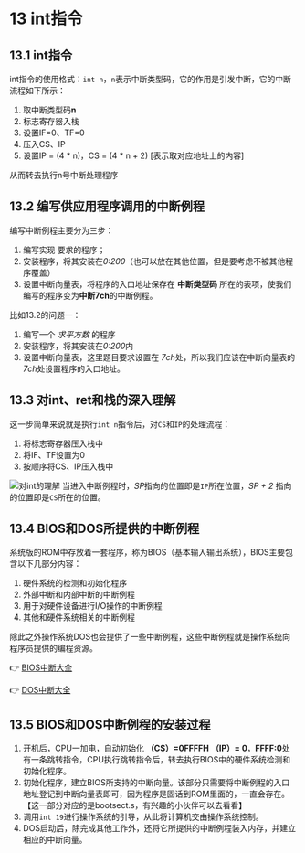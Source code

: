 # 13 int指令
## 13.1 int指令
int指令的使用格式：`int n`，`n`表示中断类型码，它的作用是引发中断，它的中断流程如下所示：

1. 取中断类型码**n**
2. 标志寄存器入栈
3. 设置IF=0、TF=0
4. 压入CS、IP
5. 设置IP = (4 * n)，CS = (4 * n + 2) [表示取对应地址上的内容]

从而转去执行n号中断处理程序

## 13.2 编写供应用程序调用的中断例程
编写中断例程主要分为三步：
1. 编写实现 要求的程序；
2. 安装程序，将其安装在*0:200*（也可以放在其他位置，但是要考虑不被其他程序覆盖）
3. 设置中断向量表，将程序的入口地址保存在 **中断类型码** 所在的表项，使我们编写的程序变为**中断7ch**的中断例程。

比如13.2的问题一：
1. 编写一个 *求平方数* 的程序
2. 安装程序，将其安装在*0:200*内
3. 设置中断向量表，这里题目要求设置在 *7ch*处，所以我们应该在中断向量表的*7ch*处设置程序的入口地址。

## 13.3 对int、ret和栈的深入理解
这一步简单来说就是执行`int n`指令后，对`CS`和`IP`的处理流程：
1. 将标志寄存器压入栈中
2. 将IF、TF设置为0 
3. 按顺序将CS、IP压入栈中

![对int的理解](https://blog-1252749790.cos.ap-shanghai.myqcloud.com/assemble/zhishidian13.3.png)
当进入中断例程时，*SP*指向的位置即是`IP`所在位置，*SP + 2* 指向的位置即是`CS`所在的位置。

## 13.4 BIOS和DOS所提供的中断例程
系统版的ROM中存放着一套程序，称为BIOS（基本输入输出系统），BIOS主要包含以下几部分内容：
1. 硬件系统的检测和初始化程序
2. 外部中断和内部中断的中断例程
3. 用于对硬件设备进行I/O操作的中断例程
4. 其他和硬件系统相关的中断例程

除此之外操作系统DOS也会提供了一些中断例程，这些中断例程就是操作系统向程序员提供的编程资源。

👉 [BIOS中断大全](https://blog.csdn.net/jxfgh/article/details/5521861)

👉 [DOS中断大全](https://blog.csdn.net/u012206617/article/details/86721407)

## 13.5 BIOS和DOS中断例程的安装过程

1. 开机后，CPU一加电，自动初始化 **（CS）=0FFFFH** **（IP）= 0**，**FFFF:0**处有一条跳转指令，CPU执行跳转指令后，转去执行BIOS中的硬件系统检测和初始化程序。
2. 初始化程序，建立BIOS所支持的中断向量。该部分只需要将中断例程的入口地址登记到中断向量表即可，因为程序是固话到ROM里面的，一直会存在。【这一部分对应的是bootsect.s，有兴趣的小伙伴可以去看看】
3. 调用`int 19`进行操作系统的引导，从此将计算机交由操作系统控制。
4. DOS启动后，除完成其他工作外，还将它所提供的中断例程装入内存，并建立相应的中断向量。